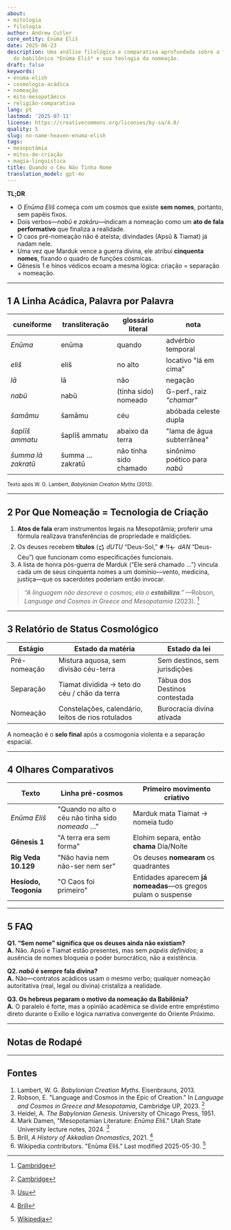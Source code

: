 ```yaml
---
about:
- mitologia
- filologia
author: Andrew Cutler
core_entity: Enūma Eliš
date: 2025-06-23
description: Uma análise filológica e comparativa aprofundada sobre a famosa abertura
  do babilônico *Enūma Eliš* e sua teologia da nomeação.
draft: false
keywords:
- enuma-elish
- cosmologia-acádica
- nomeação
- mito-mesopotâmico
- religião-comparativa
lang: pt
lastmod: '2025-07-11'
license: https://creativecommons.org/licenses/by-sa/4.0/
quality: 5
slug: no-name-heaven-enuma-elish
tags:
- mesopotâmia
- mitos-de-criação
- magia-linguística
title: Quando o Céu Não Tinha Nome
translation_model: gpt-4o
---
```


**TL;DR**

- O *Enūma Eliš* começa com um cosmos que existe **sem nomes**, portanto, sem papéis fixos. 
- Dois verbos—*nabû* e *zakāru*—indicam a nomeação como um **ato de fala performativo** que finaliza a realidade. 
- O caos pré-nomeação não é ateísta; divindades (Apsû & Tiamat) já nadam nele. 
- Uma vez que Marduk vence a guerra divina, ele atribui **cinquenta nomes**, fixando o quadro de funções cósmicas. 
- Gênesis 1 e hinos védicos ecoam a mesma lógica: criação = separação + nomeação.

---

## 1 A Linha Acádica, Palavra por Palavra

| cuneiforme | transliteração | glossário literal | nota |
|------------|----------------|-------------------|------|
| *Enūma* | enūma | quando | advérbio temporal |
| *eliš* | eliš | no alto | locativo "lá em cima" |
| *lā* | lā | não | negação |
| *nabû* | nabû | (tinha sido) nomeado | G-perf., raiz *"chamar"* |
| *šamāmu* | šamāmu | céu | abóbada celeste dupla |
| *šaplīš ammatu* | šaplīš ammatu | abaixo da terra | "lama de água subterrânea" |
| *šumma lā zakratū* | šumma … zakratū | não tinha sido chamado | sinônimo poético para *nabû* |

<small>Texto após W. G. Lambert, *Babylonian Creation Myths* (2013).</small>

---

## 2 Por Que Nomeação = Tecnologia de Criação

1. **Atos de fala** eram instrumentos legais na Mesopotâmia; proferir uma fórmula realizava transferências de propriedade e maldições.  
2. Os deuses recebem **títulos** (𒌓 *dUTU* “Deus-Sol,” 𒀭𒀀𒉡 *dAN* “Deus-Céu”) que funcionam como especificações funcionais.  
3. A lista de honra pós-guerra de Marduk (“Ele será chamado …”) vincula cada um de seus cinquenta nomes a um domínio—vento, medicina, justiça—que os sacerdotes poderiam então invocar.  

> *“A linguagem não descreve o cosmos; ela o **estabiliza**.”* —Robson, *Language and Cosmos in Greece and Mesopotamia* (2023).  [^oai1]

---

## 3 Relatório de Status Cosmológico

| Estágio | Estado da matéria | Estado da lei |
|---------|-------------------|---------------|
| Pré-nomeação | Mistura aquosa, sem divisão céu-terra | Sem destinos, sem jurisdições |
| Separação | Tiamat dividida → teto do céu / chão da terra | Tábua dos Destinos contestada |
| Nomeação | Constelações, calendário, leitos de rios rotulados | Burocracia divina ativada |

A nomeação é o **selo final** após a cosmogonia violenta e a separação espacial.

---

## 4 Olhares Comparativos

| Texto | Linha pré-cosmos | Primeiro movimento criativo |
|-------|------------------|-----------------------------|
| *Enūma Eliš* | "Quando no alto o céu não tinha sido *nomeado* …" | Marduk mata Tiamat → nomeia tudo |
| **Gênesis 1** | "A terra era sem forma" | Elohim separa, então **chama** Dia/Noite |
| **Rig Veda 10.129** | "Não havia nem não-ser nem ser" | Os deuses **nomearam** os quadrantes |
| **Hesíodo, Teogonia** | "O Caos foi primeiro" | Entidades aparecem **já nomeadas**—os gregos pulam o suspense |

---

## 5 FAQ

**Q1. “Sem nome” significa que os deuses ainda não existiam?**  
**A.** Não. Apsû e Tiamat estão presentes, mas sem *papéis definidos*; a ausência de nomes bloqueia o poder burocrático, não a existência.

**Q2. *nabû* é sempre fala divina?**  
**A.** Não—contratos acádicos usam o mesmo verbo; qualquer nomeação autoritativa (real, legal ou divina) cristaliza a realidade.

**Q3. Os hebreus pegaram o motivo da nomeação da Babilônia?**  
**A.** O paralelo é forte, mas a opinião acadêmica se divide entre empréstimo direto durante o Exílio e lógica narrativa convergente do Oriente Próximo.

---

## Notas de Rodapé

[^oai1]: [Cambridge](https://www.cambridge.org/core/books/language-and-cosmos-in-greece-and-mesopotamia/language-and-cosmos-in-the-epic-of-creation/F9C41567F74F95C1F57304FBEDC150A7)
[^oai2]: [Cambridge](https://www.cambridge.org/core/books/language-and-cosmos-in-greece-and-mesopotamia/language-and-cosmos-in-the-epic-of-creation/F9C41567F74F95C1F57304FBEDC150A7)
[^oai3]: [Usu](https://www.usu.edu/markdamen/ane/lectures/10.1.pdf)
[^oai4]: [Brill](https://brill.com/display/book/edcoll/9789004445215/BP000013.xml?language=en&srsltid=AfmBOootbSkXcBgdsX5fKz0oBE4GJjIznG0rbP0jDY2pSQ6IE6zQ4K5b)
[^oai5]: [Wikipedia](https://en.wikipedia.org/wiki/En%C5%ABma_Eli%C5%A1)
[^1]: Lambert, *Babylonian Creation Myths* (2013) p. 231. 
[^2]: Robson, *Language and Cosmos in Greece and Mesopotamia* (Cambridge, 2023). 
[^3]: Heidel, *The Babylonian Genesis* (1951) ch. 2. 

---

## Fontes

1. Lambert, W. G. *Babylonian Creation Myths*. Eisenbrauns, 2013. 
2. Robson, E. "Language and Cosmos in the Epic of Creation." In *Language and Cosmos in Greece and Mesopotamia*, Cambridge UP, 2023. [^oai2] 
3. Heidel, A. *The Babylonian Genesis*. University of Chicago Press, 1951. 
4. Mark Damen, "Mesopotamian Literature: *Enūma Eliš*." Utah State University lecture notes, 2024. [^oai3] 
5. Brill, *A History of Akkadian Onomastics*, 2021. [^oai4] 
6. Wikipedia contributors. "Enūma Eliš." Last modified 2025-05-30. [^oai5]